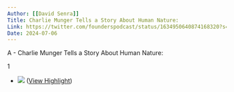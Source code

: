 ```yaml
---
Author: [[David Senra]]
Title: Charlie Munger Tells a Story About Human Nature:
Link: https://twitter.com/founderspodcast/status/1634950640874168320?s=12
Date: 2024-07-06
---
```

A - Charlie Munger Tells a Story About Human Nature:

1
- ![](https://pbs.twimg.com/media/FrCC8THaUAEMpkI.jpg) ([View Highlight](https://read.readwise.io/read/01gvgce83447a3dsyhgtc1ac1t))
